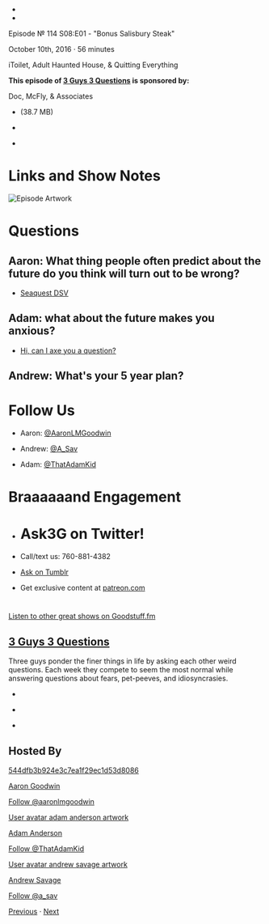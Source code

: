 -

-

Episode № 114 S08:E01 - "Bonus Salisbury Steak"

October 10th, 2016 · 56 minutes

iToilet, Adult Haunted House, & Quitting Everything

**This episode of [3 Guys 3 Questions](/3g3q) is sponsored by:**

Doc, McFly, & Associates

- [](http://podcasts-1.feedpress.co/13789/3G3Q%20-%20S08E01.mp3)(38.7 MB)

- [](http://twitter.com/intent/tweet?text=3%20Guys%203%20Questions%20%E2%84%96%20114%20on%20@goodstuff_fm%20-%20http://goodstuff.fm/3g3q/114)

- [](http://www.facebook.com/sharer/sharer.php?u=http://goodstuff.fm/3g3q/114)

# Links and Show Notes

![Episode Artwork](http://l.gdwn.co/YA6S.jpg)

# Questions

## Aaron: What thing people often predict about the future do you think will turn out to be wrong?

- [Seaquest DSV](https://www.youtube.com/watch?v=Gg6AsKsPH24)

## Adam: what about the future makes you anxious?

- [Hi, can I axe you a question?](http://bit.ly/2dtqcAi)

## Andrew: What's your 5 year plan?

# Follow Us

- Aaron: [@AaronLMGoodwin](http://twitter.com/aaronlmgoodwin)

- Andrew: [@A_Sav](http://twitter.com/a_sav)

- Adam: [@ThatAdamKid](http://twitter.com/thatadamkid)

# Braaaaaand Engagement

- # Ask3G on Twitter!

- Call/text us: 760-881-4382

- [Ask on Tumblr](http://3g3q.co/ask)

- Get exclusive content at [patreon.com](http://www.patreon.com/3g3q)

#

[Listen to other great shows on Goodstuff.fm](http://www.goodstuff.fm)

## [3 Guys 3 Questions](/3g3q)

Three guys ponder the finer things in life by asking each other weird questions. Each week they compete to seem the most normal while answering questions about fears, pet-peeves, and idiosyncrasies.

- [](https://itunes.apple.com/us/podcast/3-guys-3-questions/id914129482)

- [](http://feed.3g3q.co/)

- [](mailto:3guys3questions@gmail.com?cc=sponsorship%40goodstuff.fm&subject=%5BGoodStuff%20FM%5D%20Sponsorship%20Inquiry%20for%203%20Guys%203%20Questions)

## Hosted By

[544dfb3b924e3c7ea1f29ec1d53d8086](/people/aaron-goodwin)[](http://gravatar.com/avatar/544dfb3b924e3c7ea1f29ec1d53d8086.png?s=300&r=pg)

[Aaron Goodwin](/people/aaron-goodwin)

[Follow @aaronlmgoodwin](https://twitter.com/aaronlmgoodwin)

[User avatar adam anderson artwork](/people/adam-anderson)[](https://goodstuffs3.s3.amazonaws.com/uploads/user/avatar/89/user_avatar_adam-anderson_artwork.png)

[Adam Anderson](/people/adam-anderson)

[Follow @ThatAdamKid](https://twitter.com/ThatAdamKid)

[User avatar andrew savage artwork](/people/andrew-savage)[](https://goodstuffs3.s3.amazonaws.com/uploads/user/avatar/95/user_avatar_andrew-savage_artwork.png)

[Andrew Savage](/people/andrew-savage)

[Follow @a_sav](https://twitter.com/a_sav)

[Previous](/3g3q/113) · [Next](/3g3q/115)
